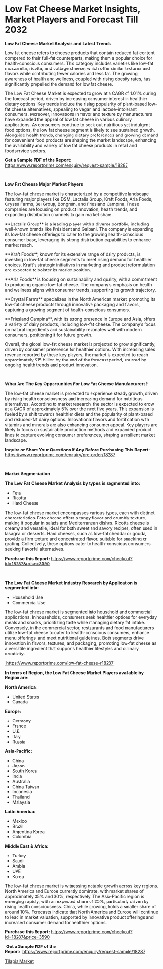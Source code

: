 <p><h1>Low Fat Cheese Market Insights, Market Players and Forecast Till 2032</h1></p><p><strong>Low Fat Cheese Market Analysis and Latest Trends</strong></p>
<p><p>Low fat cheese refers to cheese products that contain reduced fat content compared to their full-fat counterparts, making them a popular choice for health-conscious consumers. This category includes varieties like low-fat mozzarella, ricotta, and cottage cheese, which offer similar textures and flavors while contributing fewer calories and less fat. The growing awareness of health and wellness, coupled with rising obesity rates, has significantly propelled the demand for low fat cheese.</p><p>The Low Fat Cheese Market is expected to grow at a CAGR of 1.01% during the forecast period, driven by increasing consumer interest in healthier dietary options. Key trends include the rising popularity of plant-based low-fat cheese alternatives, appealing to vegan and lactose-intolerant consumers. Moreover, innovations in flavor and texture by manufacturers have expanded the appeal of low fat cheese in various culinary applications. As consumers continue to seek out nutritious yet indulgent food options, the low fat cheese segment is likely to see sustained growth. Alongside health trends, changing dietary preferences and growing demand for convenient food products are shaping the market landscape, enhancing the availability and variety of low fat cheese products in retail and foodservice sectors.</p></p>
<p><strong>Get a Sample PDF of the Report:&nbsp;</strong> <a href="https://www.reportprime.com/enquiry/request-sample/18287?utm_campaign=3540&utm_medium=2&utm_source=Github&utm_content=ia&utm_term=19032025&utm_id=low-fat-cheese">https://www.reportprime.com/enquiry/request-sample/18287</a></p>
<p>&nbsp;</p>
<p><strong>Low Fat Cheese Major Market Players</strong></p>
<p><p>The low-fat cheese market is characterized by a competitive landscape featuring major players like DSM, Lactalis Group, Kraft Foods, Arla Foods, Crystal Farms, Bel Group, Bongrain, and Friesland Campina. These companies are focusing on product innovation, health trends, and expanding distribution channels to gain market share.</p><p>**Lactalis Group** is a leading player with a diverse portfolio, including well-known brands like Président and Galbani. The company is expanding its low-fat cheese offerings to cater to the growing health-conscious consumer base, leveraging its strong distribution capabilities to enhance market reach. </p><p>**Kraft Foods**, known for its extensive range of dairy products, is investing in low-fat cheese segments to meet rising demand for healthier choices. Kraft's strategic initiatives in marketing and product reformulation are expected to bolster its market position.</p><p>**Arla Foods** is focusing on sustainability and quality, with a commitment to producing organic low-fat cheese. The company's emphasis on health and wellness aligns with consumer trends, supporting its growth trajectory.</p><p>**Crystal Farms** specializes in the North American market, promoting its low-fat cheese products through innovative packaging and flavors, capturing a growing segment of health-conscious consumers.</p><p>**Friesland Campina**, with its strong presence in Europe and Asia, offers a variety of dairy products, including low-fat cheese. The company’s focus on natural ingredients and sustainability resonates well with modern consumers, positioning it for future growth.</p><p>Overall, the global low-fat cheese market is projected to grow significantly, driven by consumer preference for healthier options. With increasing sales revenue reported by these key players, the market is expected to reach approximately $15 billion by the end of the forecast period, spurred by ongoing health trends and product innovation.</p></p>
<p>&nbsp;</p>
<p><strong>What Are The Key Opportunities For Low Fat Cheese Manufacturers?</strong></p>
<p><p>The low-fat cheese market is projected to experience steady growth, driven by rising health consciousness and increasing demand for nutritious alternatives. According to market research, the sector is expected to grow at a CAGR of approximately 5% over the next five years. This expansion is fueled by a shift towards healthier diets and the popularity of plant-based and reduced-fat dairy options. Innovational flavors and fortification with vitamins and minerals are also enhancing consumer appeal. Key players are likely to focus on sustainable production methods and expanded product lines to capture evolving consumer preferences, shaping a resilient market landscape.</p></p>
<p><strong>Inquire or Share Your Questions If Any Before Purchasing This Report:</strong> <a href="https://www.reportprime.com/enquiry/pre-order/18287?utm_campaign=3540&utm_medium=2&utm_source=Github&utm_content=ia&utm_term=19032025&utm_id=low-fat-cheese">https://www.reportprime.com/enquiry/pre-order/18287</a></p>
<p>&nbsp;</p>
<p><strong>Market Segmentation</strong></p>
<p><strong>The Low Fat Cheese Market Analysis by types is segmented into:</strong></p>
<p><ul><li>Feta</li><li>Ricotta</li><li>Hard Cheese</li></ul></p>
<p><p>The low-fat cheese market encompasses various types, each with distinct characteristics. Feta cheese offers a tangy flavor and crumbly texture, making it popular in salads and Mediterranean dishes. Ricotta cheese is creamy and versatile, ideal for both sweet and savory recipes, often used in lasagna or desserts. Hard cheeses, such as low-fat cheddar or gouda, provide a firm texture and concentrated flavor, suitable for snacking or grating. Collectively, these options cater to health-conscious consumers seeking flavorful alternatives.</p></p>
<p><strong>Purchase this Report:&nbsp;</strong><a href="https://www.reportprime.com/checkout?id=18287&price=3590&utm_campaign=3540&utm_medium=2&utm_source=Github&utm_content=ia&utm_term=19032025&utm_id=low-fat-cheese">https://www.reportprime.com/checkout?id=18287&price=3590</a></p>
<p>&nbsp;</p>
<p><strong>The Low Fat Cheese Market Industry Research by Application is segmented into:</strong></p>
<p><ul><li>Household Use</li><li>Commercial Use</li></ul></p>
<p><p>The low-fat cheese market is segmented into household and commercial applications. In households, consumers seek healthier options for everyday meals and snacks, prioritizing taste while managing dietary fat intake. Conversely, in the commercial sector, restaurants and food manufacturers utilize low-fat cheese to cater to health-conscious consumers, enhance menu offerings, and meet nutritional guidelines. Both segments drive innovation in flavors, textures, and packaging, promoting low-fat cheese as a versatile ingredient that supports healthier lifestyles and culinary creativity.</p></p>
<p><a href="https://www.reportprime.com/low-fat-cheese-r18287?utm_campaign=3540&utm_medium=2&utm_source=Github&utm_content=ia&utm_term=19032025&utm_id=low-fat-cheese">&nbsp;https://www.reportprime.com/low-fat-cheese-r18287</a></p>
<p><strong>In terms of Region, the Low Fat Cheese Market Players available by Region are:</strong></p>
<p>
    <p> <strong> North America: </strong>
        <ul>
            <li>United States</li>
            <li>Canada</li>
        </ul>
        </p> 
    <p> <strong> Europe: </strong>
        <ul>
            <li>Germany</li>
            <li>France</li>
            <li>U.K.</li>
            <li>Italy</li>
            <li>Russia</li>
        </ul>
        </p> 
    <p> <strong> Asia-Pacific: </strong>
        <ul>
            <li>China</li>
            <li>Japan</li>
            <li>South Korea</li>
            <li>India</li>
            <li>Australia</li>
            <li>China Taiwan</li>
            <li>Indonesia</li>
            <li>Thailand</li>
            <li>Malaysia</li>
        </ul>
        </p> 
    <p> <strong> Latin America: </strong>
        <ul>
            <li>Mexico</li>
            <li>Brazil</li>
            <li>Argentina Korea</li>
            <li>Colombia</li>
        </ul>
        </p> 
    <p> <strong> Middle East & Africa: </strong>
        <ul>
            <li>Turkey</li>
            <li>Saudi</li>
            <li>Arabia</li>
            <li>UAE</li>
            <li>Korea</li>
        </ul>
    </p>
    </p>
<p><p>The low-fat cheese market is witnessing notable growth across key regions. North America and Europe currently dominate, with market shares of approximately 35% and 30%, respectively. The Asia-Pacific region is emerging rapidly, with an expected share of 25%, particularly driven by rising health consciousness. China, while growing, holds a smaller share of around 10%. Forecasts indicate that North America and Europe will continue to lead in market valuation, supported by innovative product offerings and increased consumer demand for healthier options.</p></p>
<p><strong>Purchase this Report: </strong><a href="https://www.reportprime.com/checkout?id=18287&price=3590&utm_campaign=3540&utm_medium=2&utm_source=Github&utm_content=ia&utm_term=19032025&utm_id=low-fat-cheese">https://www.reportprime.com/checkout?id=18287&price=3590</a></p>
<p>&nbsp;<strong>Get a Sample PDF of the Report:&nbsp;&nbsp;</strong><a href="https://www.reportprime.com/enquiry/request-sample/18287?utm_campaign=3540&utm_medium=2&utm_source=Github&utm_content=ia&utm_term=19032025&utm_id=low-fat-cheese">https://www.reportprime.com/enquiry/request-sample/18287</a></p>
<p><strong></strong></p>
<p><p><a href="https://github.com/fraryatena85/Market-Research-Report-List-1/blob/main/tilapia-market.md?utm_campaign=3540&utm_medium=2&utm_source=Github&utm_content=ia&utm_term=19032025&utm_id=low-fat-cheese">Tilapia Market</a></p></p>